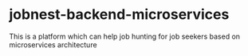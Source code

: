 # jobnest-backend-microservices
This is a platform which can help job hunting for job seekers based on microservices architecture
